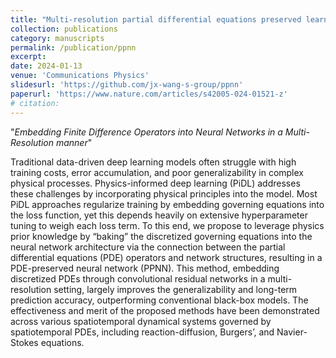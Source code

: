 ```yaml
---
title: "Multi-resolution partial differential equations preserved learning framework for spatiotemporal dynamics"
collection: publications
category: manuscripts
permalink: /publication/ppnn
excerpt: 
date: 2024-01-13
venue: 'Communications Physics'
slidesurl: 'https://github.com/jx-wang-s-group/ppnn'
paperurl: 'https://www.nature.com/articles/s42005-024-01521-z'
# citation: 
---
```

"*Embedding Finite Difference Operators into Neural Networks in a Multi-Resolution manner*"

Traditional data-driven deep learning models often struggle with high training costs, error accumulation, and poor generalizability in complex physical processes. Physics-informed deep learning (PiDL) addresses these challenges by incorporating physical principles into the model. Most PiDL approaches regularize training by embedding governing equations into the loss function, yet this depends heavily on extensive hyperparameter tuning to weigh each loss term. To this end, we propose to leverage physics prior knowledge by “baking” the discretized governing equations into the neural network architecture via the connection between the partial differential equations (PDE) operators and network structures, resulting in a PDE-preserved neural network (PPNN). This method, embedding discretized PDEs through convolutional residual networks in a multi-resolution setting, largely improves the generalizability and long-term prediction accuracy, outperforming conventional black-box models. The effectiveness and merit of the proposed methods have been demonstrated across various spatiotemporal dynamical systems governed by spatiotemporal PDEs, including reaction-diffusion, Burgers’, and Navier-Stokes equations.